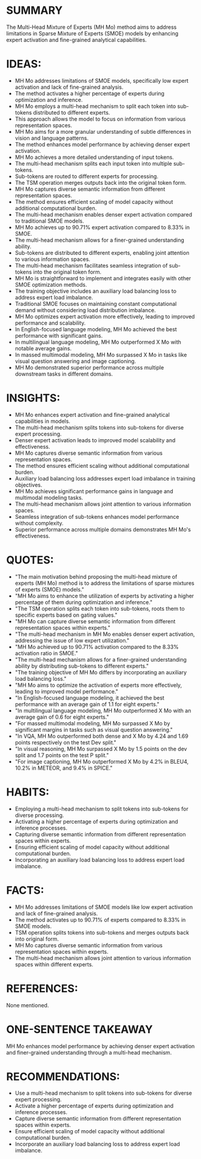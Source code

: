# SUMMARY
The Multi-Head Mixture of Experts (MH Mo) method aims to address limitations in Sparse Mixture of Experts (SMOE) models by enhancing expert activation and fine-grained analytical capabilities.

# IDEAS:
- MH Mo addresses limitations of SMOE models, specifically low expert activation and lack of fine-grained analysis.
- The method activates a higher percentage of experts during optimization and inference.
- MH Mo employs a multi-head mechanism to split each token into sub-tokens distributed to different experts.
- This approach allows the model to focus on information from various representation spaces.
- MH Mo aims for a more granular understanding of subtle differences in vision and language patterns.
- The method enhances model performance by achieving denser expert activation.
- MH Mo achieves a more detailed understanding of input tokens.
- The multi-head mechanism splits each input token into multiple sub-tokens.
- Sub-tokens are routed to different experts for processing.
- The TSM operation merges outputs back into the original token form.
- MH Mo captures diverse semantic information from different representation spaces.
- The method ensures efficient scaling of model capacity without additional computational burden.
- The multi-head mechanism enables denser expert activation compared to traditional SMOE models.
- MH Mo achieves up to 90.71% expert activation compared to 8.33% in SMOE.
- The multi-head mechanism allows for a finer-grained understanding ability.
- Sub-tokens are distributed to different experts, enabling joint attention to various information spaces.
- The multi-head mechanism facilitates seamless integration of sub-tokens into the original token form.
- MH Mo is straightforward to implement and integrates easily with other SMOE optimization methods.
- The training objective includes an auxiliary load balancing loss to address expert load imbalance.
- Traditional SMOE focuses on maintaining constant computational demand without considering load distribution imbalance.
- MH Mo optimizes expert activation more effectively, leading to improved performance and scalability.
- In English-focused language modeling, MH Mo achieved the best performance with significant gains.
- In multilingual language modeling, MH Mo outperformed X Mo with notable average gains.
- In massed multimodal modeling, MH Mo surpassed X Mo in tasks like visual question answering and image captioning.
- MH Mo demonstrated superior performance across multiple downstream tasks in different domains.

# INSIGHTS:
- MH Mo enhances expert activation and fine-grained analytical capabilities in models.
- The multi-head mechanism splits tokens into sub-tokens for diverse expert processing.
- Denser expert activation leads to improved model scalability and effectiveness.
- MH Mo captures diverse semantic information from various representation spaces.
- The method ensures efficient scaling without additional computational burden.
- Auxiliary load balancing loss addresses expert load imbalance in training objectives.
- MH Mo achieves significant performance gains in language and multimodal modeling tasks.
- The multi-head mechanism allows joint attention to various information spaces.
- Seamless integration of sub-tokens enhances model performance without complexity.
- Superior performance across multiple domains demonstrates MH Mo's effectiveness.

# QUOTES:
- "The main motivation behind proposing the multi-head mixture of experts (MH Mo) method is to address the limitations of sparse mixtures of experts (SMOE) models."
- "MH Mo aims to enhance the utilization of experts by activating a higher percentage of them during optimization and inference."
- "The TSM operation splits each token into sub-tokens, roots them to specific experts based on gating values."
- "MH Mo can capture diverse semantic information from different representation spaces within experts."
- "The multi-head mechanism in MH Mo enables denser expert activation, addressing the issue of low expert utilization."
- "MH Mo achieved up to 90.71% activation compared to the 8.33% activation ratio in SMOE."
- "The multi-head mechanism allows for a finer-grained understanding ability by distributing sub-tokens to different experts."
- "The training objective of MH Mo differs by incorporating an auxiliary load balancing loss."
- "MH Mo aims to optimize the activation of experts more effectively, leading to improved model performance."
- "In English-focused language modeling, it achieved the best performance with an average gain of 1.1 for eight experts."
- "In multilingual language modeling, MH Mo outperformed X Mo with an average gain of 0.6 for eight experts."
- "For massed multimodal modeling, MH Mo surpassed X Mo by significant margins in tasks such as visual question answering."
- "In VQA, MH Mo outperformed both dense and X Mo by 4.24 and 1.69 points respectively on the test Dev split."
- "In visual reasoning, MH Mo surpassed X Mo by 1.5 points on the dev split and 1.7 points on the test P split."
- "For image captioning, MH Mo outperformed X Mo by 4.2% in BLEU4, 10.2% in METEOR, and 9.4% in SPICE."

# HABITS:
- Employing a multi-head mechanism to split tokens into sub-tokens for diverse processing.
- Activating a higher percentage of experts during optimization and inference processes.
- Capturing diverse semantic information from different representation spaces within experts.
- Ensuring efficient scaling of model capacity without additional computational burden.
- Incorporating an auxiliary load balancing loss to address expert load imbalance.

# FACTS:
- MH Mo addresses limitations of SMOE models like low expert activation and lack of fine-grained analysis.
- The method activates up to 90.71% of experts compared to 8.33% in SMOE models.
- TSM operation splits tokens into sub-tokens and merges outputs back into original form.
- MH Mo captures diverse semantic information from various representation spaces within experts.
- The multi-head mechanism allows joint attention to various information spaces within different experts.

# REFERENCES:
None mentioned.

# ONE-SENTENCE TAKEAWAY
MH Mo enhances model performance by achieving denser expert activation and finer-grained understanding through a multi-head mechanism.

# RECOMMENDATIONS:
- Use a multi-head mechanism to split tokens into sub-tokens for diverse expert processing.
- Activate a higher percentage of experts during optimization and inference processes.
- Capture diverse semantic information from different representation spaces within experts.
- Ensure efficient scaling of model capacity without additional computational burden.
- Incorporate an auxiliary load balancing loss to address expert load imbalance.